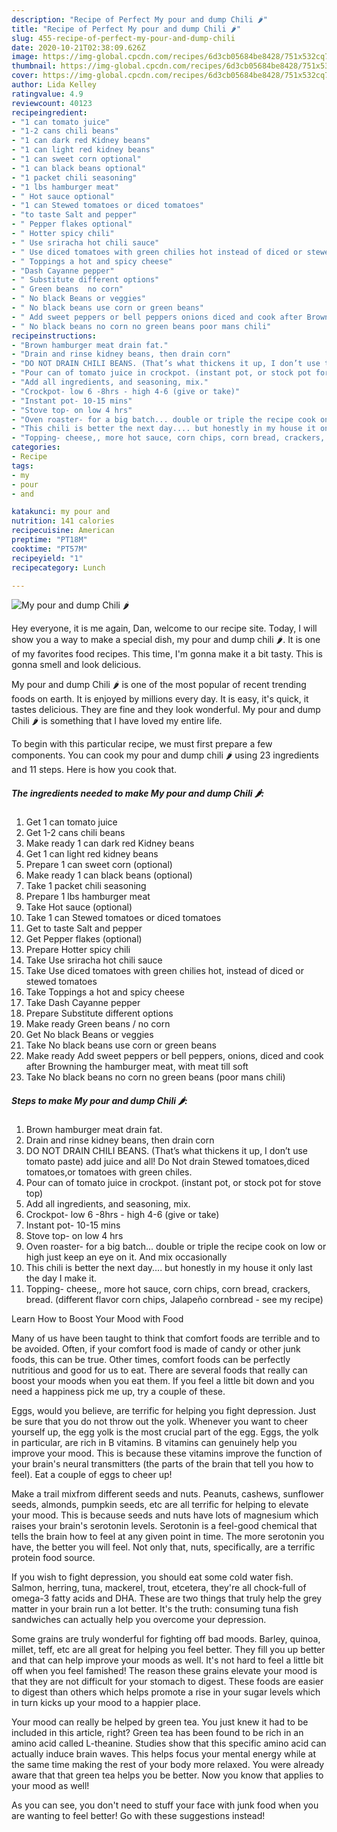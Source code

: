 ```yaml
---
description: "Recipe of Perfect My pour and dump Chili 🌶"
title: "Recipe of Perfect My pour and dump Chili 🌶"
slug: 455-recipe-of-perfect-my-pour-and-dump-chili
date: 2020-10-21T02:38:09.626Z
image: https://img-global.cpcdn.com/recipes/6d3cb05684be8428/751x532cq70/my-pour-and-dump-chili-🌶-recipe-main-photo.jpg
thumbnail: https://img-global.cpcdn.com/recipes/6d3cb05684be8428/751x532cq70/my-pour-and-dump-chili-🌶-recipe-main-photo.jpg
cover: https://img-global.cpcdn.com/recipes/6d3cb05684be8428/751x532cq70/my-pour-and-dump-chili-🌶-recipe-main-photo.jpg
author: Lida Kelley
ratingvalue: 4.9
reviewcount: 40123
recipeingredient:
- "1 can tomato juice"
- "1-2 cans chili beans"
- "1 can dark red Kidney beans"
- "1 can light red kidney beans"
- "1 can sweet corn optional"
- "1 can black beans optional"
- "1 packet chili seasoning"
- "1 lbs hamburger meat"
- " Hot sauce optional"
- "1 can Stewed tomatoes or diced tomatoes"
- "to taste Salt and pepper"
- " Pepper flakes optional"
- " Hotter spicy chili"
- " Use sriracha hot chili sauce"
- " Use diced tomatoes with green chilies hot instead of diced or stewed tomatoes"
- " Toppings a hot and spicy cheese"
- "Dash Cayanne pepper"
- " Substitute different options"
- " Green beans  no corn"
- " No black Beans or veggies"
- " No black beans use corn or green beans"
- " Add sweet peppers or bell peppers onions diced and cook after Browning the hamburger meat with meat till soft"
- " No black beans no corn no green beans poor mans chili"
recipeinstructions:
- "Brown hamburger meat drain fat."
- "Drain and rinse kidney beans, then drain corn"
- "DO NOT DRAIN CHILI BEANS. (That’s what thickens it up, I don’t use tomato paste) add juice and all! Do Not drain Stewed tomatoes,diced tomatoes,or tomatoes with green chiles."
- "Pour can of tomato juice in crockpot. (instant pot, or stock pot for stove top)"
- "Add all ingredients, and seasoning, mix."
- "Crockpot- low 6 -8hrs - high 4-6 (give or take)"
- "Instant pot- 10-15 mins"
- "Stove top- on low 4 hrs"
- "Oven roaster- for a big batch... double or triple the recipe cook on low or high just keep an eye on it. And mix occasionally"
- "This chili is better the next day.... but honestly in my house it only last the day I make it."
- "Topping- cheese,, more hot sauce, corn chips, corn bread, crackers, bread. (different flavor corn chips, Jalapeño cornbread - see my recipe)"
categories:
- Recipe
tags:
- my
- pour
- and

katakunci: my pour and 
nutrition: 141 calories
recipecuisine: American
preptime: "PT18M"
cooktime: "PT57M"
recipeyield: "1"
recipecategory: Lunch

---
```



![My pour and dump Chili 🌶](https://img-global.cpcdn.com/recipes/6d3cb05684be8428/751x532cq70/my-pour-and-dump-chili-🌶-recipe-main-photo.jpg)

Hey everyone, it is me again, Dan, welcome to our recipe site. Today, I will show you a way to make a special dish, my pour and dump chili 🌶. It is one of my favorites food recipes. This time, I'm gonna make it a bit tasty. This is gonna smell and look delicious.



My pour and dump Chili 🌶 is one of the most popular of recent trending foods on earth. It is enjoyed by millions every day. It is easy, it's quick, it tastes delicious. They are fine and they look wonderful. My pour and dump Chili 🌶 is something that I have loved my entire life.


To begin with this particular recipe, we must first prepare a few components. You can cook my pour and dump chili 🌶 using 23 ingredients and 11 steps. Here is how you cook that.

<!--inarticleads1-->

##### The ingredients needed to make My pour and dump Chili 🌶:

1. Get 1 can tomato juice
1. Get 1-2 cans chili beans
1. Make ready 1 can dark red Kidney beans
1. Get 1 can light red kidney beans
1. Prepare 1 can sweet corn (optional)
1. Make ready 1 can black beans (optional)
1. Take 1 packet chili seasoning
1. Prepare 1 lbs hamburger meat
1. Take  Hot sauce (optional)
1. Take 1 can Stewed tomatoes or diced tomatoes
1. Get to taste Salt and pepper
1. Get  Pepper flakes (optional)
1. Prepare  Hotter spicy chili
1. Take  Use sriracha hot chili sauce
1. Take  Use diced tomatoes with green chilies hot, instead of diced or stewed tomatoes
1. Take  Toppings a hot and spicy cheese
1. Take Dash Cayanne pepper
1. Prepare  Substitute different options
1. Make ready  Green beans / no corn
1. Get  No black Beans or veggies
1. Take  No black beans use corn or green beans
1. Make ready  Add sweet peppers or bell peppers, onions, diced and cook after Browning the hamburger meat, with meat till soft
1. Take  No black beans no corn no green beans (poor mans chili)




<!--inarticleads2-->

##### Steps to make My pour and dump Chili 🌶:

1. Brown hamburger meat drain fat.
1. Drain and rinse kidney beans, then drain corn
1. DO NOT DRAIN CHILI BEANS. (That’s what thickens it up, I don’t use tomato paste) add juice and all! Do Not drain Stewed tomatoes,diced tomatoes,or tomatoes with green chiles.
1. Pour can of tomato juice in crockpot. (instant pot, or stock pot for stove top)
1. Add all ingredients, and seasoning, mix.
1. Crockpot- low 6 -8hrs - high 4-6 (give or take)
1. Instant pot- 10-15 mins
1. Stove top- on low 4 hrs
1. Oven roaster- for a big batch... double or triple the recipe cook on low or high just keep an eye on it. And mix occasionally
1. This chili is better the next day.... but honestly in my house it only last the day I make it.
1. Topping- cheese,, more hot sauce, corn chips, corn bread, crackers, bread. (different flavor corn chips, Jalapeño cornbread - see my recipe)




Learn How to Boost Your Mood with Food


Many of us have been taught to think that comfort foods are terrible and to be avoided. Often, if your comfort food is made of candy or other junk foods, this can be true. Other times, comfort foods can be perfectly nutritious and good for us to eat. There are several foods that really can boost your moods when you eat them. If you feel a little bit down and you need a happiness pick me up, try a couple of these.

Eggs, would you believe, are terrific for helping you fight depression. Just be sure that you do not throw out the yolk. Whenever you want to cheer yourself up, the egg yolk is the most crucial part of the egg. Eggs, the yolk in particular, are rich in B vitamins. B vitamins can genuinely help you improve your mood. This is because these vitamins improve the function of your brain's neural transmitters (the parts of the brain that tell you how to feel). Eat a couple of eggs to cheer up!

Make a trail mixfrom different seeds and nuts. Peanuts, cashews, sunflower seeds, almonds, pumpkin seeds, etc are all terrific for helping to elevate your mood. This is because seeds and nuts have lots of magnesium which raises your brain's serotonin levels. Serotonin is a feel-good chemical that tells the brain how to feel at any given point in time. The more serotonin you have, the better you will feel. Not only that, nuts, specifically, are a terrific protein food source.

If you wish to fight depression, you should eat some cold water fish. Salmon, herring, tuna, mackerel, trout, etcetera, they're all chock-full of omega-3 fatty acids and DHA. These are two things that truly help the grey matter in your brain run a lot better. It's the truth: consuming tuna fish sandwiches can actually help you overcome your depression. 

Some grains are truly wonderful for fighting off bad moods. Barley, quinoa, millet, teff, etc are all great for helping you feel better. They fill you up better and that can help improve your moods as well. It's not hard to feel a little bit off when you feel famished! The reason these grains elevate your mood is that they are not difficult for your stomach to digest. These foods are easier to digest than others which helps promote a rise in your sugar levels which in turn kicks up your mood to a happier place.

Your mood can really be helped by green tea. You just knew it had to be included in this article, right? Green tea has been found to be rich in an amino acid called L-theanine. Studies show that this specific amino acid can actually induce brain waves. This helps focus your mental energy while at the same time making the rest of your body more relaxed. You were already aware that that green tea helps you be better. Now you know that applies to your mood as well!

As you can see, you don't need to stuff your face with junk food when you are wanting to feel better! Go  with  these suggestions  instead!

